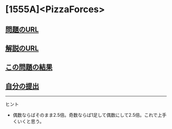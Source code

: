# \[1555A\]\<PizzaForces\>

## [問題のURL](https://codeforces.com/problemset/problem/1555/A)

## [解説のURL](https://codeforces.com/blog/entry/93389)

## [この問題の結果](https://codeforces.com/contest/1555/status/A)

<!---- 「問題の結果の見方」
 PROBLEMS→問題番号一覧→回答者数→accepted＋言語をセレクトする 
 ---->

## [自分の提出](https://codeforces.com/contest/1555/submission/125829006)

-----
ヒント

* 偶数ならばそのまま2.5倍。奇数ならば1足して偶数にして2.5倍。これで上手くいくと思う。
